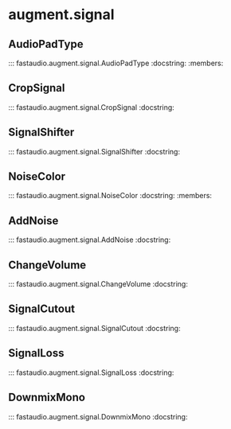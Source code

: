 # augment.signal

## AudioPadType

::: fastaudio.augment.signal.AudioPadType
    :docstring:
    :members:

## CropSignal

::: fastaudio.augment.signal.CropSignal
    :docstring:

## SignalShifter

::: fastaudio.augment.signal.SignalShifter
    :docstring:

## NoiseColor

::: fastaudio.augment.signal.NoiseColor
    :docstring:
    :members:

## AddNoise

::: fastaudio.augment.signal.AddNoise
    :docstring:

## ChangeVolume

::: fastaudio.augment.signal.ChangeVolume
    :docstring:

## SignalCutout

::: fastaudio.augment.signal.SignalCutout
    :docstring:

## SignalLoss

::: fastaudio.augment.signal.SignalLoss
    :docstring:

## DownmixMono

::: fastaudio.augment.signal.DownmixMono
    :docstring:
